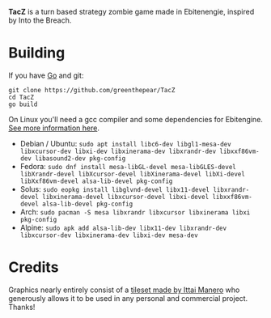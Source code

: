 **TacZ** is a turn based strategy zombie game made in Ebitenengie, inspired by Into the Breach.

# Building

If you have [Go](https://go.dev/doc/install) and git:

    git clone https://github.com/greenthepear/TacZ
    cd TacZ
    go build

On Linux you'll need a gcc compiler and some dependencies for Ebitengine. [See more information here](https://ebitengine.org/en/documents/install.html).

- Debian / Ubuntu: `sudo apt install libc6-dev libgl1-mesa-dev libxcursor-dev libxi-dev libxinerama-dev libxrandr-dev libxxf86vm-dev libasound2-dev pkg-config`
- Fedora: `sudo dnf install mesa-libGL-devel mesa-libGLES-devel libXrandr-devel libXcursor-devel libXinerama-devel libXi-devel libXxf86vm-devel alsa-lib-devel pkg-config`
- Solus: `sudo eopkg install libglvnd-devel libx11-devel libxrandr-devel libxinerama-devel libxcursor-devel libxi-devel libxxf86vm-devel alsa-lib-devel pkg-config`
- Arch: `sudo pacman -S mesa libxrandr libxcursor libxinerama libxi pkg-config`
- Alpine: `sudo apk add alsa-lib-dev libx11-dev libxrandr-dev libxcursor-dev libxinerama-dev libxi-dev mesa-dev`

# Credits
Graphics nearly entirely consist of a [tileset made by Ittai Manero](https://ittaimanero.itch.io/zombie-apocalypse-tileset) who generously allows it to be used in any personal and commercial project. Thanks!
